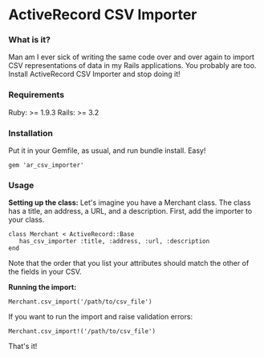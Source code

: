 # ActiveRecord CSV Importer

### What is it?
Man am I ever sick of writing the same code over and over again to import CSV representations of data in my Rails applications.  You probably are too.  Install ActiveRecord CSV Importer and stop doing it!

### Requirements
Ruby: >= 1.9.3
Rails: >= 3.2

### Installation

Put it in your Gemfile, as usual, and run bundle install.  Easy!

    gem 'ar_csv_importer'

### Usage


**Setting up the class:**
Let's imagine you have a Merchant class.  The class has a title, an address, a URL, and a description.  First, add the importer to your class.

    class Merchant < ActiveRecord::Base
       has_csv_importer :title, :address, :url, :description
    end

Note that the order that you list your attributes should match the other of the fields in your CSV.

**Running the import:**

    Merchant.csv_import('/path/to/csv_file')

If you want to run the import and raise validation errors:

    Merchant.csv_import!('/path/to/csv_file')

That's it!